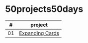 # 50projects50days
| #    | project                                                                                                  |
| :---: | ------------------------------------------------------------------------------------------------------- |
| 01    | [Expanding Cards](https://github.com/TianQian-A/50projects50days/tree/master/expanding-cards)           |
